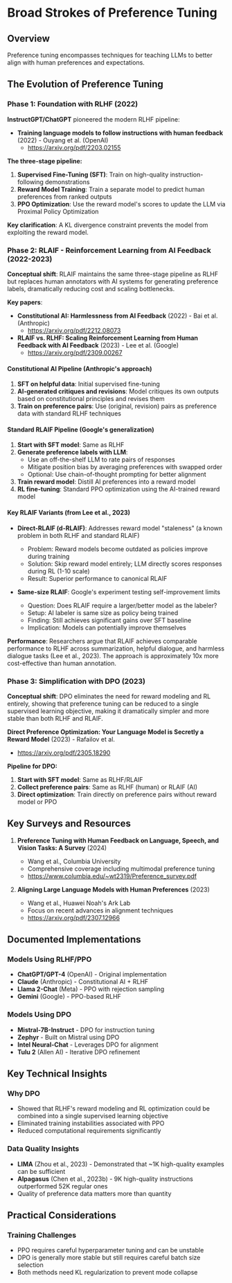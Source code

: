 # Broad Strokes of Preference Tuning

## Overview
Preference tuning encompasses techniques for teaching LLMs to better align with human preferences and expectations.

## The Evolution of Preference Tuning

### Phase 1: Foundation with RLHF (2022)
**InstructGPT/ChatGPT** pioneered the modern RLHF pipeline:
- **Training language models to follow instructions with human feedback** (2022) - Ouyang et al. (OpenAI)
  - https://arxiv.org/pdf/2203.02155

**The three-stage pipeline:**
1. **Supervised Fine-Tuning (SFT)**: Train on high-quality instruction-following demonstrations
2. **Reward Model Training**: Train a separate model to predict human preferences from ranked outputs
3. **PPO Optimization**: Use the reward model's scores to update the LLM via Proximal Policy Optimization

**Key clarification**: A KL divergence constraint prevents the model from exploiting the reward model.

### Phase 2: RLAIF - Reinforcement Learning from AI Feedback (2022-2023)

**Conceptual shift**: RLAIF maintains the same three-stage pipeline as RLHF but replaces human annotators with AI systems for generating preference labels, dramatically reducing cost and scaling bottlenecks.

**Key papers**:
- **Constitutional AI: Harmlessness from AI Feedback** (2022) - Bai et al. (Anthropic)
  - https://arxiv.org/pdf/2212.08073
- **RLAIF vs. RLHF: Scaling Reinforcement Learning from Human Feedback with AI Feedback** (2023) - Lee et al. (Google)
  - https://arxiv.org/pdf/2309.00267

#### Constitutional AI Pipeline (Anthropic's approach)
1. **SFT on helpful data**: Initial supervised fine-tuning
2. **AI-generated critiques and revisions**: Model critiques its own outputs based on constitutional principles and revises them
3. **Train on preference pairs**: Use (original, revision) pairs as preference data with standard RLHF techniques

#### Standard RLAIF Pipeline (Google's generalization)
1. **Start with SFT model**: Same as RLHF
2. **Generate preference labels with LLM**:
   - Use an off-the-shelf LLM to rate pairs of responses
   - Mitigate position bias by averaging preferences with swapped order
   - Optional: Use chain-of-thought prompting for better alignment
3. **Train reward model**: Distill AI preferences into a reward model
4. **RL fine-tuning**: Standard PPO optimization using the AI-trained reward model

#### Key RLAIF Variants (from Lee et al., 2023)
- **Direct-RLAIF (d-RLAIF)**: Addresses reward model "staleness" (a known problem in both RLHF and standard RLAIF)
  - Problem: Reward models become outdated as policies improve during training
  - Solution: Skip reward model entirely; LLM directly scores responses during RL (1-10 scale)
  - Result: Superior performance to canonical RLAIF

- **Same-size RLAIF**: Google's experiment testing self-improvement limits
  - Question: Does RLAIF require a larger/better model as the labeler?
  - Setup: AI labeler is same size as policy being trained
  - Finding: Still achieves significant gains over SFT baseline
  - Implication: Models can potentially improve themselves

**Performance**: Researchers argue that RLAIF achieves comparable performance to RLHF across summarization, helpful dialogue, and harmless dialogue tasks (Lee et al., 2023). The approach is approximately 10x more cost-effective than human annotation.

### Phase 3: Simplification with DPO (2023)

**Conceptual shift**: DPO eliminates the need for reward modeling and RL entirely, showing that preference tuning can be reduced to a single supervised learning objective, making it dramatically simpler and more stable than both RLHF and RLAIF.

**Direct Preference Optimization: Your Language Model is Secretly a Reward Model** (2023) - Rafailov et al.
- https://arxiv.org/pdf/2305.18290

**Pipeline for DPO:**
1. **Start with SFT model**: Same as RLHF/RLAIF
2. **Collect preference pairs**: Same as RLHF (human) or RLAIF (AI)
3. **Direct optimization**: Train directly on preference pairs without reward model or PPO

## Key Surveys and Resources

1. **Preference Tuning with Human Feedback on Language, Speech, and Vision Tasks: A Survey** (2024)
   - Wang et al., Columbia University
   - Comprehensive coverage including multimodal preference tuning
   - https://www.columbia.edu/~wt2319/Preference_survey.pdf

2. **Aligning Large Language Models with Human Preferences** (2023)
   - Wang et al., Huawei Noah's Ark Lab
   - Focus on recent advances in alignment techniques
   - https://arxiv.org/pdf/2307.12966

## Documented Implementations

### Models Using RLHF/PPO
- **ChatGPT/GPT-4** (OpenAI) - Original implementation
- **Claude** (Anthropic) - Constitutional AI + RLHF
- **Llama 2-Chat** (Meta) - PPO with rejection sampling
- **Gemini** (Google) - PPO-based RLHF

### Models Using DPO
- **Mistral-7B-Instruct** - DPO for instruction tuning
- **Zephyr** - Built on Mistral using DPO
- **Intel Neural-Chat** - Leverages DPO for alignment
- **Tulu 2** (Allen AI) - Iterative DPO refinement

## Key Technical Insights

### Why DPO
- Showed that RLHF's reward modeling and RL optimization could be combined into a single supervised learning objective
- Eliminated training instabilities associated with PPO
- Reduced computational requirements significantly

### Data Quality Insights
- **LIMA** (Zhou et al., 2023) - Demonstrated that ~1K high-quality examples can be sufficient
- **Alpagasus** (Chen et al., 2023b) - 9K high-quality instructions outperformed 52K regular ones
- Quality of preference data matters more than quantity

## Practical Considerations

### Training Challenges
- PPO requires careful hyperparameter tuning and can be unstable
- DPO is generally more stable but still requires careful batch size selection
- Both methods need KL regularization to prevent mode collapse

